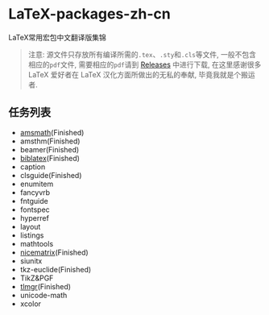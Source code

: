 # LaTeX-packages-zh-cn
LaTeX常用宏包中文翻译版集锦
> 注意: 源文件只存放所有编译所需的`.tex`、`.sty`和`.cls`等文件, 一般不包含相应的`pdf`文件, 需要相应的`pdf`请到 [Releases](https://github.com/SwitWu/LaTeX-packages-zh-cn/releases/latest) 中进行下载, 在这里感谢很多 LaTeX 爱好者在 LaTeX 汉化方面所做出的无私的奉献, 毕竟我就是个搬运者.
## 任务列表
+  [amsmath](https://github.com/yuxtech/translation-of-amsmath-package)(Finished)
+  amsthm(Finished)
+  beamer(Finished)
+  [biblatex](https://github.com/hushidong/biblatex-zh-cn)(Finished)
+  caption
+  clsguide(Finished)
+  enumitem
+  fancyvrb
+  fntguide
+  fontspec
+  hyperref
+  layout
+  listings
+  mathtools
+  [nicematrix](https://gitee.com/zhangsming818/nicematrixmanualzh/)(Finished)
+  siunitx
+  tkz-euclide(Finished)
+  TikZ&PGF
+  [tlmgr](https://github.com/syvshc/tlmgr-intro-zh-cn)(Finished)
+  unicode-math
+  xcolor
